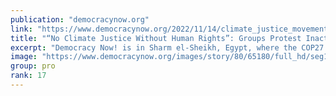 ```yaml
---
publication: "democracynow.org"
link: "https://www.democracynow.org/2022/11/14/climate_justice_movement_human_rights_cop27"
title: "“No Climate Justice Without Human Rights”: Groups Protest Inaction, Repression at U.N. Summit in Egypt"
excerpt: "Democracy Now! is in Sharm el-Sheikh, Egypt, where the COP27 U.N. climate conference has entered its second week amid protests against the host government’s repression and world leaders’ inaction on t"
image: "https://www.democracynow.org/images/story/80/65180/full_hd/seg1-COP27-Protest.jpg"
group: pro
rank: 17
---
```

